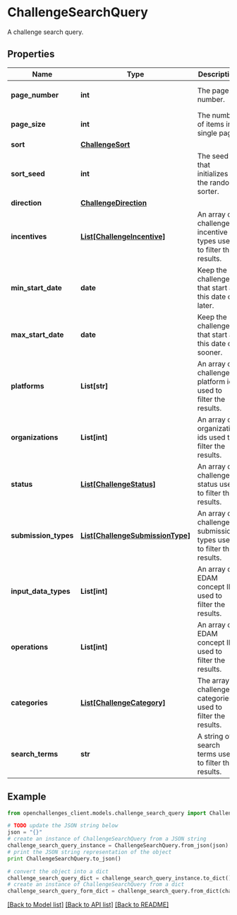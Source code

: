 # ChallengeSearchQuery

A challenge search query.

## Properties
Name | Type | Description | Notes
------------ | ------------- | ------------- | -------------
**page_number** | **int** | The page number. | [optional] [default to 0]
**page_size** | **int** | The number of items in a single page. | [optional] [default to 100]
**sort** | [**ChallengeSort**](ChallengeSort.md) |  | [optional] 
**sort_seed** | **int** | The seed that initializes the random sorter. | [optional] 
**direction** | [**ChallengeDirection**](ChallengeDirection.md) |  | [optional] 
**incentives** | [**List[ChallengeIncentive]**](ChallengeIncentive.md) | An array of challenge incentive types used to filter the results. | [optional] 
**min_start_date** | **date** | Keep the challenges that start at this date or later. | [optional] 
**max_start_date** | **date** | Keep the challenges that start at this date or sooner. | [optional] 
**platforms** | **List[str]** | An array of challenge platform ids used to filter the results. | [optional] 
**organizations** | **List[int]** | An array of organization ids used to filter the results. | [optional] 
**status** | [**List[ChallengeStatus]**](ChallengeStatus.md) | An array of challenge status used to filter the results. | [optional] 
**submission_types** | [**List[ChallengeSubmissionType]**](ChallengeSubmissionType.md) | An array of challenge submission types used to filter the results. | [optional] 
**input_data_types** | **List[int]** | An array of EDAM concept ID used to filter the results. | [optional] 
**operations** | **List[int]** | An array of EDAM concept ID used to filter the results. | [optional] 
**categories** | [**List[ChallengeCategory]**](ChallengeCategory.md) | The array of challenge categories used to filter the results. | [optional] 
**search_terms** | **str** | A string of search terms used to filter the results. | [optional] 

## Example

```python
from openchallenges_client.models.challenge_search_query import ChallengeSearchQuery

# TODO update the JSON string below
json = "{}"
# create an instance of ChallengeSearchQuery from a JSON string
challenge_search_query_instance = ChallengeSearchQuery.from_json(json)
# print the JSON string representation of the object
print ChallengeSearchQuery.to_json()

# convert the object into a dict
challenge_search_query_dict = challenge_search_query_instance.to_dict()
# create an instance of ChallengeSearchQuery from a dict
challenge_search_query_form_dict = challenge_search_query.from_dict(challenge_search_query_dict)
```
[[Back to Model list]](../README.md#documentation-for-models) [[Back to API list]](../README.md#documentation-for-api-endpoints) [[Back to README]](../README.md)


